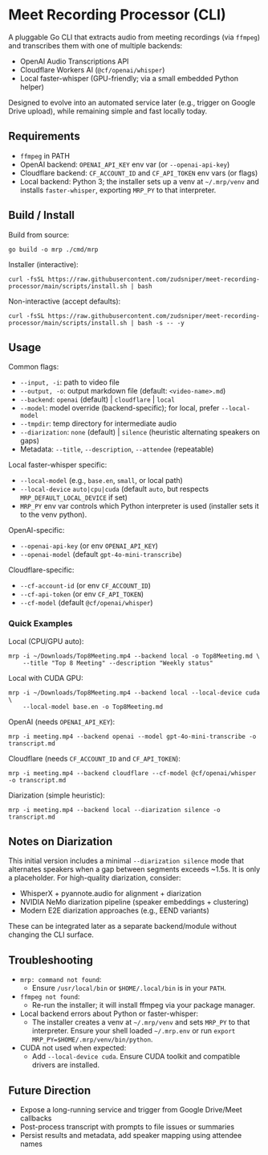 # Meet Recording Processor (CLI)

A pluggable Go CLI that extracts audio from meeting recordings (via `ffmpeg`) and transcribes them with one of multiple backends:

- OpenAI Audio Transcriptions API
- Cloudflare Workers AI (`@cf/openai/whisper`)
- Local faster-whisper (GPU-friendly; via a small embedded Python helper)

Designed to evolve into an automated service later (e.g., trigger on Google Drive upload), while remaining simple and fast locally today.

## Requirements

- `ffmpeg` in PATH
- OpenAI backend: `OPENAI_API_KEY` env var (or `--openai-api-key`)
- Cloudflare backend: `CF_ACCOUNT_ID` and `CF_API_TOKEN` env vars (or flags)
- Local backend: Python 3; the installer sets up a venv at `~/.mrp/venv` and installs `faster-whisper`, exporting `MRP_PY` to that interpreter.

## Build / Install

Build from source:

```
go build -o mrp ./cmd/mrp
```

Installer (interactive):

```
curl -fsSL https://raw.githubusercontent.com/zudsniper/meet-recording-processor/main/scripts/install.sh | bash
```

Non-interactive (accept defaults):

```
curl -fsSL https://raw.githubusercontent.com/zudsniper/meet-recording-processor/main/scripts/install.sh | bash -s -- -y
```

## Usage

Common flags:

- `--input, -i`: path to video file
- `--output, -o`: output markdown file (default: `<video-name>.md`)
- `--backend`: `openai` (default) | `cloudflare` | `local`
- `--model`: model override (backend-specific); for local, prefer `--local-model`
- `--tmpdir`: temp directory for intermediate audio
- `--diarization`: `none` (default) | `silence` (heuristic alternating speakers on gaps)
- Metadata: `--title`, `--description`, `--attendee` (repeatable)

Local faster-whisper specific:

- `--local-model` (e.g., `base.en`, `small`, or local path)
- `--local-device` `auto|cpu|cuda` (default `auto`, but respects `MRP_DEFAULT_LOCAL_DEVICE` if set)
- `MRP_PY` env var controls which Python interpreter is used (installer sets it to the venv python).

OpenAI-specific:

- `--openai-api-key` (or env `OPENAI_API_KEY`)
- `--openai-model` (default `gpt-4o-mini-transcribe`)

Cloudflare-specific:

- `--cf-account-id` (or env `CF_ACCOUNT_ID`)
- `--cf-api-token` (or env `CF_API_TOKEN`)
- `--cf-model` (default `@cf/openai/whisper`)

### Quick Examples

Local (CPU/GPU auto):

```
mrp -i ~/Downloads/Top8Meeting.mp4 --backend local -o Top8Meeting.md \
    --title "Top 8 Meeting" --description "Weekly status"
```

Local with CUDA GPU:

```
mrp -i ~/Downloads/Top8Meeting.mp4 --backend local --local-device cuda \
    --local-model base.en -o Top8Meeting.md
```

OpenAI (needs `OPENAI_API_KEY`):

```
mrp -i meeting.mp4 --backend openai --model gpt-4o-mini-transcribe -o transcript.md
```

Cloudflare (needs `CF_ACCOUNT_ID` and `CF_API_TOKEN`):

```
mrp -i meeting.mp4 --backend cloudflare --cf-model @cf/openai/whisper -o transcript.md
```

Diarization (simple heuristic):

```
mrp -i meeting.mp4 --backend local --diarization silence -o transcript.md
```

## Notes on Diarization

This initial version includes a minimal `--diarization silence` mode that alternates speakers when a gap between segments exceeds ~1.5s. It is only a placeholder. For high-quality diarization, consider:

- WhisperX + pyannote.audio for alignment + diarization
- NVIDIA NeMo diarization pipeline (speaker embeddings + clustering)
- Modern E2E diarization approaches (e.g., EEND variants)

These can be integrated later as a separate backend/module without changing the CLI surface.

## Troubleshooting

- `mrp: command not found`:
  - Ensure `/usr/local/bin` or `$HOME/.local/bin` is in your `PATH`.
- `ffmpeg not found`:
  - Re-run the installer; it will install ffmpeg via your package manager.
- Local backend errors about Python or faster-whisper:
  - The installer creates a venv at `~/.mrp/venv` and sets `MRP_PY` to that interpreter. Ensure your shell loaded `~/.mrp.env` or run `export MRP_PY=$HOME/.mrp/venv/bin/python`.
- CUDA not used when expected:
  - Add `--local-device cuda`. Ensure CUDA toolkit and compatible drivers are installed.

## Future Direction

- Expose a long-running service and trigger from Google Drive/Meet callbacks
- Post-process transcript with prompts to file issues or summaries
- Persist results and metadata, add speaker mapping using attendee names
